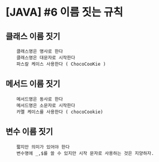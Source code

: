 # [JAVA] #6 이름 짓는 규칙

## 클래스 이름 짓기
```
    클래스명은 명사로 한다
    클래스명은 대문자로 시작한다
    파스칼 케이스 사용한다 ( ChocoCooKie )
```

## 메서드 이름 짓기
```
    메서드명은 동사로 한다
    메서드명은 소문자로 시작한다
    카멜 케이스를 사용한다 ( chocoCookie)
```

## 변수 이름 짓기
```
    짧지만 의미가 있어야 한다
    변수명에 _,$를 쓸 수 있지만 시작 문자로 사용하는 것은 지양하자.
```

